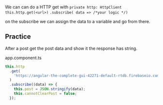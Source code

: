 We can can do a HTTP get with `private http: HttpClient` `this.http.get(<url>)` `.subscribe( data => /*your logic */)`

on the subscribe we can assign the data to a variable and go from there. 

## Practice 

After a post get the post data and show it the response has string.

app.component.ts

```ts
this.http
  .get(
    'https://angular-the-complete-gui-42271-default-rtdb.firebaseio.com/posts.json'
  )
  .subscribe((data) => {
    this.post = JSON.stringify(data);
    this.cannotClearPost = false;
  });
```